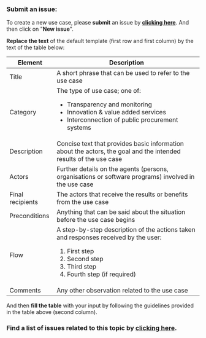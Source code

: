 ### Submit an issue:
To create a new use case, please **submit** an issue by [**clicking here**](https://github.com/eprocurementontology/eprocurementontology/labels/New%20use%20case). And then click on "**New issue**". 

**Replace the text** of the default template (first row and first column) by the text of the table below:  

|Element|Description|
|---|---|
|Title|A short phrase that can be used to refer to the use case|
|Category|The type of use case; one of: <ul><li>Transparency and monitoring</li><li>Innovation & value added services</li><li>Interconnection of public procurement systems</li></ul>|
|Description|Concise text that provides basic information about the actors, the goal and the intended results of the use case|  
|Actors|Further details on the agents (persons, organisations or software programs) involved in the use case|  
|Final recipients|The actors that receive the results or benefits from the use case|  
|Preconditions|Anything that can be said about the situation before the use case begins|  
|Flow|A step-by-step description of the actions taken and responses received by the user:<ol><li>First step</li><li>Second step</li><li>Third step</li><li>Fourth step (if required)</li></ol>|  
|Comments|Any other observation related to the use case|  
  
And then **fill the table** with your input by following the guidelines provided in the table above (second column).

### Find a list of issues related to this topic by [**clicking here**](https://github.com/eprocurementontology/eprocurementontology/labels/New%20use%20case). 